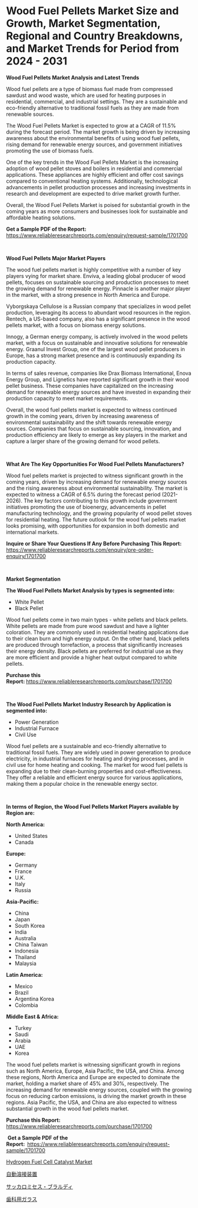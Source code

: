 <p><h1>Wood Fuel Pellets Market Size and Growth, Market Segmentation, Regional and Country Breakdowns, and Market Trends for Period from 2024 -  2031</h1></p><p><strong>Wood Fuel Pellets Market Analysis and Latest Trends</strong></p>
<p><p>Wood fuel pellets are a type of biomass fuel made from compressed sawdust and wood waste, which are used for heating purposes in residential, commercial, and industrial settings. They are a sustainable and eco-friendly alternative to traditional fossil fuels as they are made from renewable sources.</p><p>The Wood Fuel Pellets Market is expected to grow at a CAGR of 11.5% during the forecast period. The market growth is being driven by increasing awareness about the environmental benefits of using wood fuel pellets, rising demand for renewable energy sources, and government initiatives promoting the use of biomass fuels.</p><p>One of the key trends in the Wood Fuel Pellets Market is the increasing adoption of wood pellet stoves and boilers in residential and commercial applications. These appliances are highly efficient and offer cost savings compared to conventional heating systems. Additionally, technological advancements in pellet production processes and increasing investments in research and development are expected to drive market growth further.</p><p>Overall, the Wood Fuel Pellets Market is poised for substantial growth in the coming years as more consumers and businesses look for sustainable and affordable heating solutions.</p></p>
<p><strong>Get a Sample PDF of the Report:&nbsp;</strong> <a href="https://www.reliableresearchreports.com/enquiry/request-sample/1701700">https://www.reliableresearchreports.com/enquiry/request-sample/1701700</a></p>
<p>&nbsp;</p>
<p><strong>Wood Fuel Pellets Major Market Players</strong></p>
<p><p>The wood fuel pellets market is highly competitive with a number of key players vying for market share. Enviva, a leading global producer of wood pellets, focuses on sustainable sourcing and production processes to meet the growing demand for renewable energy. Pinnacle is another major player in the market, with a strong presence in North America and Europe.</p><p>Vyborgskaya Cellulose is a Russian company that specializes in wood pellet production, leveraging its access to abundant wood resources in the region. Rentech, a US-based company, also has a significant presence in the wood pellets market, with a focus on biomass energy solutions.</p><p>Innogy, a German energy company, is actively involved in the wood pellets market, with a focus on sustainable and innovative solutions for renewable energy. Graanul Invest Group, one of the largest wood pellet producers in Europe, has a strong market presence and is continuously expanding its production capacity.</p><p>In terms of sales revenue, companies like Drax Biomass International, Enova Energy Group, and Lignetics have reported significant growth in their wood pellet business. These companies have capitalized on the increasing demand for renewable energy sources and have invested in expanding their production capacity to meet market requirements.</p><p>Overall, the wood fuel pellets market is expected to witness continued growth in the coming years, driven by increasing awareness of environmental sustainability and the shift towards renewable energy sources. Companies that focus on sustainable sourcing, innovation, and production efficiency are likely to emerge as key players in the market and capture a larger share of the growing demand for wood pellets.</p></p>
<p>&nbsp;</p>
<p><strong>What Are The Key Opportunities For Wood Fuel Pellets Manufacturers?</strong></p>
<p><p>Wood fuel pellets market is projected to witness significant growth in the coming years, driven by increasing demand for renewable energy sources and the rising awareness about environmental sustainability. The market is expected to witness a CAGR of 6.5% during the forecast period (2021-2026). The key factors contributing to this growth include government initiatives promoting the use of bioenergy, advancements in pellet manufacturing technology, and the growing popularity of wood pellet stoves for residential heating. The future outlook for the wood fuel pellets market looks promising, with opportunities for expansion in both domestic and international markets.</p></p>
<p><strong>Inquire or Share Your Questions If Any Before Purchasing This Report:</strong> <a href="https://www.reliableresearchreports.com/enquiry/pre-order-enquiry/1701700">https://www.reliableresearchreports.com/enquiry/pre-order-enquiry/1701700</a></p>
<p>&nbsp;</p>
<p><strong>Market Segmentation</strong></p>
<p><strong>The Wood Fuel Pellets Market Analysis by types is segmented into:</strong></p>
<p><ul><li>White Pellet</li><li>Black Pellet</li></ul></p>
<p><p>Wood fuel pellets come in two main types - white pellets and black pellets. White pellets are made from pure wood sawdust and have a lighter coloration. They are commonly used in residential heating applications due to their clean burn and high energy output. On the other hand, black pellets are produced through torrefaction, a process that significantly increases their energy density. Black pellets are preferred for industrial use as they are more efficient and provide a higher heat output compared to white pellets.</p></p>
<p><strong>Purchase this Report:&nbsp;</strong><a href="https://www.reliableresearchreports.com/purchase/1701700">https://www.reliableresearchreports.com/purchase/1701700</a></p>
<p>&nbsp;</p>
<p><strong>The Wood Fuel Pellets Market Industry Research by Application is segmented into:</strong></p>
<p><ul><li>Power Generation</li><li>Industrial Furnace</li><li>Civil Use</li></ul></p>
<p><p>Wood fuel pellets are a sustainable and eco-friendly alternative to traditional fossil fuels. They are widely used in power generation to produce electricity, in industrial furnaces for heating and drying processes, and in civil use for home heating and cooking. The market for wood fuel pellets is expanding due to their clean-burning properties and cost-effectiveness. They offer a reliable and efficient energy source for various applications, making them a popular choice in the renewable energy sector.</p></p>
<p>&nbsp;</p>
<p><strong>In terms of Region, the Wood Fuel Pellets Market Players available by Region are:</strong></p>
<p>
    <p> <strong> North America: </strong>
        <ul>
            <li>United States</li>
            <li>Canada</li>
        </ul>
        </p> 
    <p> <strong> Europe: </strong>
        <ul>
            <li>Germany</li>
            <li>France</li>
            <li>U.K.</li>
            <li>Italy</li>
            <li>Russia</li>
        </ul>
        </p> 
    <p> <strong> Asia-Pacific: </strong>
        <ul>
            <li>China</li>
            <li>Japan</li>
            <li>South Korea</li>
            <li>India</li>
            <li>Australia</li>
            <li>China Taiwan</li>
            <li>Indonesia</li>
            <li>Thailand</li>
            <li>Malaysia</li>
        </ul>
        </p> 
    <p> <strong> Latin America: </strong>
        <ul>
            <li>Mexico</li>
            <li>Brazil</li>
            <li>Argentina Korea</li>
            <li>Colombia</li>
        </ul>
        </p> 
    <p> <strong> Middle East & Africa: </strong>
        <ul>
            <li>Turkey</li>
            <li>Saudi</li>
            <li>Arabia</li>
            <li>UAE</li>
            <li>Korea</li>
        </ul>
    </p>
    </p>
<p><p>The wood fuel pellets market is witnessing significant growth in regions such as North America, Europe, Asia Pacific, the USA, and China. Among these regions, North America and Europe are expected to dominate the market, holding a market share of 45% and 30%, respectively. The increasing demand for renewable energy sources, coupled with the growing focus on reducing carbon emissions, is driving the market growth in these regions. Asia Pacific, the USA, and China are also expected to witness substantial growth in the wood fuel pellets market.</p></p>
<p><strong>Purchase this Report: </strong><a href="https://www.reliableresearchreports.com/purchase/1701700">https://www.reliableresearchreports.com/purchase/1701700</a></p>
<p>&nbsp;<strong>Get a Sample PDF of the Report:&nbsp;&nbsp;</strong><a href="https://www.reliableresearchreports.com/enquiry/request-sample/1701700">https://www.reliableresearchreports.com/enquiry/request-sample/1701700</a></p>
<p><strong></strong></p>
<p><p><a href="https://github.com/PeterParrish5/Market-Research-Report-List-4/blob/main/hydrogen-fuel-cell-catalyst-market.md">Hydrogen Fuel Cell Catalyst Market</a></p><p><a href="https://github.com/xnljig2898992/Market-Research-Report-List-1/blob/main/512512116250.md">自動溶接装置</a></p><p><a href="https://medium.com/@freedayundt2023/%E3%82%B5%E3%83%83%E3%82%AB%E3%83%AD%E3%83%9F%E3%82%BB%E3%82%B9-%E3%83%96%E3%83%A9%E3%83%AB%E3%83%87%E3%82%A3%E3%82%A4%E5%B8%82%E5%A0%B4-%E7%AB%B6%E4%BA%89%E5%88%86%E6%9E%90-%E5%B8%82%E5%A0%B4%E5%8B%95%E5%90%91-2031%E5%B9%B4%E3%81%BE%E3%81%A7%E3%81%AE%E4%BA%88%E6%B8%AC-412cff3ce36a">サッカロミセス・ブラルディ</a></p><p><a href="https://medium.com/@logaolloway76845/%E6%AD%AF%E7%A7%91%E7%94%A8%E3%82%AC%E3%83%A9%E3%82%B9%E5%B8%82%E5%A0%B4%E3%81%AE%E5%88%86%E6%9E%90-%E3%82%B0%E3%83%AD%E3%83%BC%E3%83%90%E3%83%AB%E7%94%A3%E6%A5%AD%E3%81%AE%E5%B1%95%E6%9C%9B%E3%81%A8%E4%BA%88%E6%B8%AC-2024%E5%B9%B4%E3%81%8B%E3%82%892031%E5%B9%B4%E3%81%BE%E3%81%A7-b12122e9df36">歯科用ガラス</a></p></p>